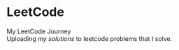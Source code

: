 # LeetCode
My LeetCode Journey<br>
Uploading <i>my solutions</i> to leetcode problems that I solve.
